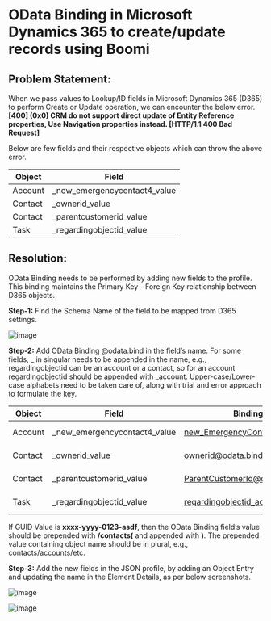 # OData Binding in Microsoft Dynamics 365 to create/update records using Boomi

## Problem Statement:
When we pass values to Lookup/ID fields in Microsoft Dynamics 365 (D365) to perform Create or Update operation, we can encounter the below error.
**[400] (0x0) CRM do not support direct update of Entity Reference properties, Use Navigation properties instead. [HTTP/1.1 400 Bad Request]**

Below are few fields and their respective objects which can throw the above error.

| Object        | Field         | 
| ------------- |-------------| 
| Account       | _new_emergencycontact4_value| 
| Contact     | _ownerid_value     | 
| Contact     | _parentcustomerid_value     |
| Task | _regardingobjectid_value     |  

## Resolution:
OData Binding needs to be performed by adding new fields to the profile. This binding maintains the Primary Key - Foreign Key relationship between D365 objects. 

**Step-1:** Find the Schema Name of the field to be mapped from D365 settings. 

![image](https://user-images.githubusercontent.com/12267939/177551508-bc51b67e-d99a-4ef3-a09d-ca6d6a952158.png)


**Step-2:** Add OData Binding @odata.bind in the field’s name. For some fields, _<parent-object-name> in singular needs to be appended in the name, e.g., regardingobjectid can be an account or a contact, so for an account regardingobjectid should be appended with _account. Upper-case/Lower-case alphabets need to be taken care of, along with trial and error approach to formulate the key.
  
| Object        | Field       | Binding Field      | Sample Value    |
| ------------- |-------------|--------------------|-----------------|
| Account       | _new_emergencycontact4_value| new_EmergencyContact4@odata.bind | /contacts(GUID Value)|
| Contact     | _ownerid_value     | ownerid@odata.bind | /systemusers(GUID Value) |
| Contact     | _parentcustomerid_value     |ParentCustomerId@odata.bind | /accounts(GUID Value) |
| Task | _regardingobjectid_value     |  regardingobjectid_account@odata.bind | /accounts(GUID Value)


If GUID Value is **xxxx-yyyy-0123-asdf**, then the OData Binding field’s value should be prepended with **/contacts(** and appended with **)**.
The prepended value containing object name should be in plural, e.g., contacts/accounts/etc. 

**Step-3:** Add the new fields in the JSON profile, by adding an Object Entry and updating the name in the Element Details, as per below screenshots.

![image](https://user-images.githubusercontent.com/12267939/177551560-77ecc058-99f3-420a-9724-0278a393dbde.png)

![image](https://user-images.githubusercontent.com/12267939/177551607-a982e265-e645-4007-bb2c-c224271da069.png)



